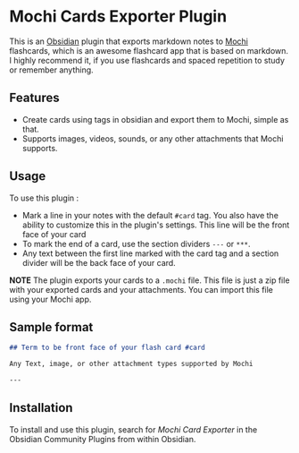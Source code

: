 # Mochi Cards Exporter Plugin

This is an [Obsidian](https://obsidian.md/) plugin that exports markdown notes to [Mochi](https://mochi.cards) flashcards, which is an awesome flashcard app that is based on markdown. I highly recommend it, if you use flashcards and spaced repetition to study or remember anything.

## Features

- Create cards using tags in obsidian and export them to Mochi, simple as that.
- Supports images, videos, sounds, or any other attachments that Mochi supports.

## Usage

To use this plugin :
- Mark a line in your notes with the default `#card` tag. You also have the ability to customize this in the plugin's settings. This line will be the front face of your card
- To mark the end of a card, use the section dividers `---` or `***`.
- Any text between the first line marked with the card tag and a section divider will be the back face of your card.

**NOTE** The plugin exports your cards to a `.mochi` file. This file is just a zip file with your exported cards and your attachments. You can import this file using your Mochi app.

## Sample format

```md
## Term to be front face of your flash card #card

Any Text, image, or other attachment types supported by Mochi

---

```

## Installation

To install and use this plugin, search for *Mochi Card Exporter* in the Obsidian Community Plugins from within Obsidian.